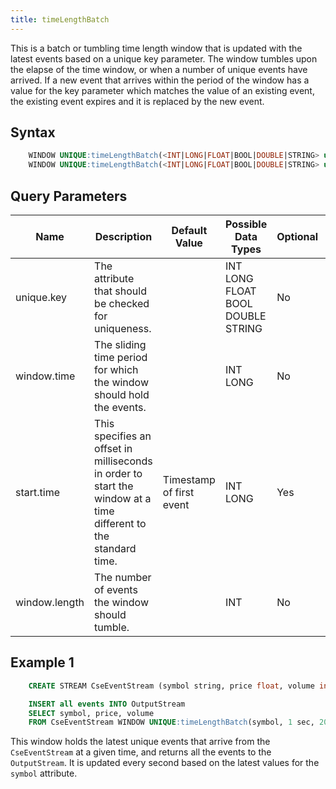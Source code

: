 ```yaml
---
title: timeLengthBatch
---
```


This is a batch or tumbling time length window that is updated with the latest events based on a unique key parameter. The window tumbles upon the elapse of the time window, or when a number of unique events have arrived. If a new event that arrives within the period of the window has a value for the key parameter which matches the value of an existing event, the existing event expires and it is replaced by the new event.

## Syntax

```sql
    WINDOW UNIQUE:timeLengthBatch(<INT|LONG|FLOAT|BOOL|DOUBLE|STRING> unique.key, <INT|LONG> window.time, <INT> window.length)
    WINDOW UNIQUE:timeLengthBatch(<INT|LONG|FLOAT|BOOL|DOUBLE|STRING> unique.key, <INT|LONG> window.time, <INT|LONG> start.time, <INT> window.length)
```

## Query Parameters

| Name          | Description   | Default Value            | Possible Data Types | Optional | Dynamic |
|-------------|-----------------------------------------------|-------------------|-----------------------|----------|---------|
| unique.key    | The attribute that should be checked for uniqueness.    |            | INT LONG FLOAT BOOL DOUBLE STRING | No       | Yes     |
| window.time   | The sliding time period for which the window should hold the events.  |            | INT LONG            | No       | No      |
| start.time    | This specifies an offset in milliseconds in order to start the window at a time different to the standard time. | Timestamp of first event | INT LONG            | Yes      | No      |
| window.length | The number of events the window should tumble.          |            | INT   | No       | No      |

## Example 1

```sql
    CREATE STREAM CseEventStream (symbol string, price float, volume int)

    INSERT all events INTO OutputStream
    SELECT symbol, price, volume
    FROM CseEventStream WINDOW UNIQUE:timeLengthBatch(symbol, 1 sec, 20);
```

This window holds the latest unique events that arrive from the `CseEventStream` at a given time, and returns all the events to the `OutputStream`. It is updated every second based on the latest values for the `symbol` attribute.
